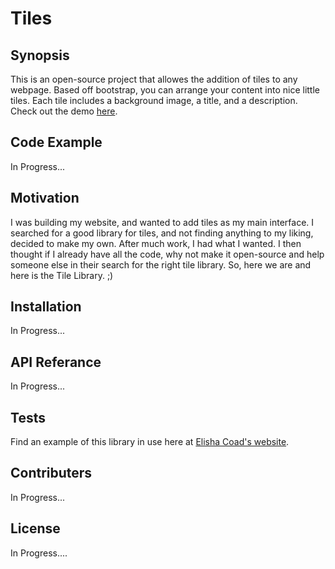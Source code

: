 # Tiles

## Synopsis
This is an open-source project that allowes the addition of tiles to any webpage. Based off bootstrap, you can arrange your content into nice little tiles. Each  tile includes a background image, a title, and a description.
Check out the demo [here](http://elishacoad.com/).

## Code Example
In Progress...

## Motivation
I was building my website, and wanted to add tiles as my main interface. I searched for a good library for tiles, and not finding anything to my liking, decided to make my own. After much work, I had what I wanted. I then thought if I already have all the code, why not make it open-source and help someone else in their search for the right tile library. So, here we are and here is the Tile Library. ;)

## Installation
In Progress...

## API Referance
In Progress...

## Tests
Find an example of this library in use here at [Elisha Coad's website](http://elishacoad.com/).

## Contributers
In Progress...

## License
In Progress....
